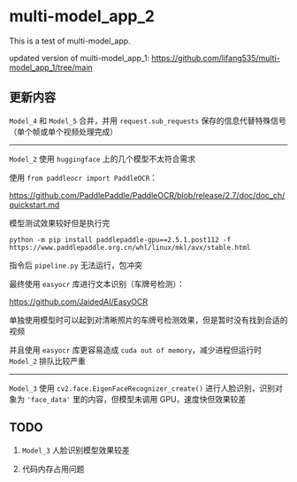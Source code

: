 # multi-model_app_2
This is a test of multi-model_app.

updated version of multi-model_app_1:
https://github.com/lifang535/multi-model_app_1/tree/main

## 更新内容

`Model_4` 和 `Model_5` 合并，并用 `request.sub_requests` 保存的信息代替特殊信号（单个帧或单个视频处理完成）

---

`Model_2` 使用 `huggingface` 上的几个模型不太符合需求

使用 `from paddleocr import PaddleOCR`：

https://github.com/PaddlePaddle/PaddleOCR/blob/release/2.7/doc/doc_ch/quickstart.md

模型测试效果较好但是执行完
```
python -m pip install paddlepaddle-gpu==2.5.1.post112 -f https://www.paddlepaddle.org.cn/whl/linux/mkl/avx/stable.html
```
指令后 `pipeline.py` 无法运行，包冲突

最终使用 `easyocr` 库进行文本识别（车牌号检测）：

https://github.com/JaidedAI/EasyOCR

单独使用模型时可以起到对清晰照片的车牌号检测效果，但是暂时没有找到合适的视频

并且使用 `easyocr` 库更容易造成 `cuda out of memory`，减少进程但运行时 `Model_2` 排队比较严重

---

`Model_3` 使用 `cv2.face.EigenFaceRecognizer_create()` 进行人脸识别，识别对象为 `'face_data'` 里的内容，但模型未调用 GPU，速度快但效果较差

## TODO

1. `Model_3` 人脸识别模型效果较差

2. 代码内存占用问题
